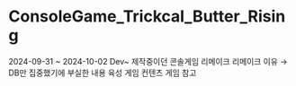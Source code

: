 # ConsoleGame_Trickcal_Butter_Rising 
2024-09-31 ~ 2024-10-02 Dev~
제작중이던 콘솔게임 리메이크
리메이크 이유 → DB만 집중했기에 부실한 내용
육성 게임 컨텐츠 게임 참고

